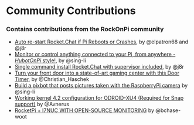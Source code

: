 # Community Contributions

###  Contains contributions from the RockOnPi community

* [Auto re-start Rocket.Chat if Pi Reboots or Crashes](https://github.com/RocketChat/Rocket.Chat.RaspberryPi/tree/master/CONTRIB/restart_after_reboot_with_supervisor),  by @elpatron68 and @j8r
* [Monitor or control anything connected to your Pi, from anywhere - *HubotOnPi* style!](https://github.com/RocketChat/Rocket.Chat.RaspberryPi/tree/master/CONTRIB/monitor_and_control_anything_anywhere_with_hubot),  by @sing-li
* [Single command install Rocket.Chat with supervisor included](https://github.com/RocketChat/Rocket.Chat.RaspberryPi/tree/master/CONTRIB/auto_install_with_supervisor_built_in),  by @j8r
* [Turn your front door into a state-of-art gaming center with this Door Timer](https://github.com/RocketChat/Rocket.Chat.RaspberryPi/tree/master/CONTRIB/notify_when_door_opened), by @Christian_Haschek 
* [Build a pixbot that posts pictures taken with the RaspberryPi camera](https://github.com/RocketChat/Rocket.Chat.RaspberryPi/tree/master/CONTRIB/pixbot_takes_picture_with_raspberry_pi_camera/pixbot)  by @sing-li
* [Working kernel 4.2 configuration for ODROID-XU4 (Required for Snap support)](https://github.com/RocketChat/Rocket.Chat.RaspberryPi/tree/master/CONTRIB/rocket_chat_on_odroid_xu4/odroidxu4-kernel4.2-config)  by @Avnerus
* [RocketPi + I7NUC WITH OPEN-SOURCE MONITORING](https://github.com/RocketChat/Rocket.Chat.RaspberryPi/tree/master/CONTRIB/rpinucmon)  by @bchase-woot
